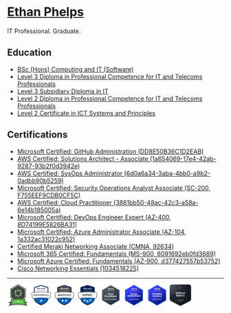 # [Ethan Phelps](https://felpsey.com)
IT Professional. Graduate.

## Education
- [BSc (Hons) Computing and IT (Software)](https://www.open.ac.uk/courses/computing-it/degrees/bsc-computing-it-software-q62-soft)
- [Level 3 Diploma in Professional Competence for IT and Telecoms Professionals](https://qualifications.pearson.com/en/qualifications/btec-international-level-3/it.html#%2Ftab-Diploma)
- [Level 3 Subsidiary Diploma in IT](https://qualifications.pearson.com/en/qualifications/btec-international-level-3/it.html#%2Ftab-SubsidiaryDiploma)
- [Level 2 Diploma in Professional Competence for IT and Telecoms Professionals](https://qualifications.pearson.com/en/qualifications/btec-international-level-2/information-technology.html#%2Ftab-Diploma)
- [Level 2 Certificate in ICT Systems and Principles](https://qualifications.pearson.com/en/qualifications/btec-international-level-2/information-technology.html#%2Ftab-Certificate)

## Certifications
- [Microsoft Certified: GitHub Administration (DD8E50B36C1D2EAB)](https://learn.microsoft.com/en-gb/users/felpsey/credentials/certification/github-administration)
- [AWS Certified: Solutions Architect - Associate (1a654069-17e4-42ab-9287-93b2f0d3942e)](https://www.credly.com/earner/earned/badge/1a654069-17e4-42ab-9287-93b2f0d3942e)
- [AWS Certified: SysOps Administrator (6d0a6a34-3aba-4bb0-a9b2-0adbb90b5259)](https://www.credly.com/earner/earned/badge/6d0a6a34-3aba-4bb0-a9b2-0adbb90b5259)
- [Microsoft Certified: Security Operations Analyst Associate (SC-200, F755EEF9CDB0CF5C)](https://learn.microsoft.com/en-gb/users/felpsey/credentials/f755eef9cdb0cf5c)
- [AWS Certified: Cloud Practitioner (3861bb50-48ac-42c3-a58a-6e14b185005a)](https://www.credly.com/earner/earned/badge/3861bb50-48ac-42c3-a58a-6e14b185005a)
- [Microsoft Certified: DevOps Engineer Expert (AZ-400, 8D74199E5826BA31)](https://learn.microsoft.com/api/credentials/share/en-gb/felpsey/8D74199E5826BA31)
- [Microsoft Certified: Azure Administrator Associate (AZ-104, 1a332ac31022c952)](https://learn.microsoft.com/en-gb/users/felpsey/credentials/1a332ac31022c952)
- [Certified Meraki Networking Associate (CMNA, 92634)](https://community.meraki.com/t5/badges/userbadgespage/user-id/92634)
- [Microsoft 365 Certified: Fundamentals (MS-900, 6091692eb0fd3689)](https://learn.microsoft.com/en-gb/users/felpsey/credentials/6091692eb0fd3689)
- [Microsoft Azure Certified: Fundamentals (AZ-900, d377427557b53752)](https://learn.microsoft.com/en-gb/users/felpsey/credentials/d377427557b53752)
- [Cisco Networking Essentials (1034518225)](https://skillsforall.com/course/networking-essentials)

<hr>

<img src="https://github.com/felpsey/felpsey/blob/main/assets/badge-cmna.png" alt="Cisco Meraki Network Associate Badge" width="50" height="50"> <img src="https://github.com/felpsey/felpsey/blob/main/assets/microsoft-certified-fundamentals-badge.svg" alt="Microsoft Certified Expert Badge" width="50" height="50"> <img src="https://github.com/felpsey/felpsey/blob/main/assets/microsoft-certified-associate-badge.svg" alt="Microsoft Certified Expert Badge" width="50" height="50"> <img src="https://github.com/felpsey/felpsey/blob/main/assets/microsoft-certified-expert-badge.svg" alt="Microsoft Certified Expert Badge" width="50" height="50"> <img src="https://github.com/felpsey/felpsey/blob/main/assets/aws-cloud-practitioner-badge.png" alt="AWS Cloud Practitioner Badge" width="50" height="50"> <img src="https://github.com/felpsey/felpsey/blob/main/assets/aws-sysops-admin-badge.png" alt="AWS SysOps Administrator Badge" width="50" height="50"> <img src="https://github.com/felpsey/felpsey/blob/main/assets/aws-solutions-architect-associate-badge.png" alt="AWS Certified Solutions Architect Associate Badge" width="50" height="50"> <img src="https://github.com/felpsey/felpsey/blob/main/assets/github-administration-badge.svg" alt="Github Administration Badge" width="50" height="50">
